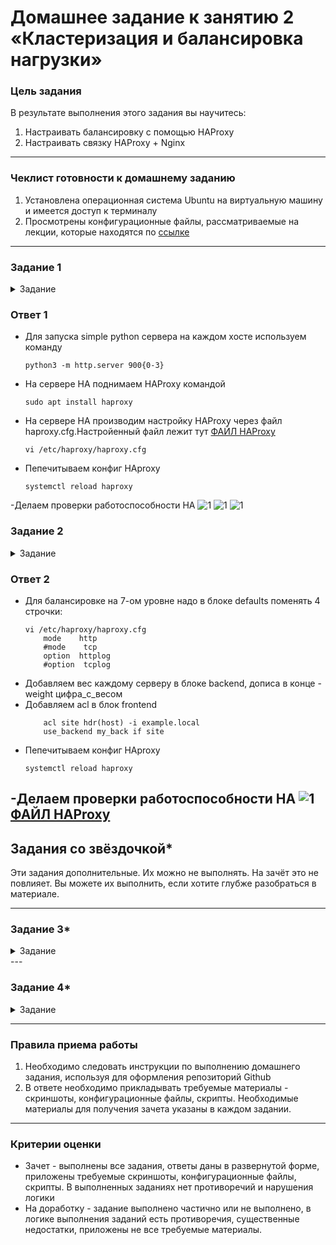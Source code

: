 # Домашнее задание к занятию 2 «Кластеризация и балансировка нагрузки»

### Цель задания
В результате выполнения этого задания вы научитесь:
1. Настраивать балансировку с помощью HAProxy
2. Настраивать связку HAProxy + Nginx

------

### Чеклист готовности к домашнему заданию

1. Установлена операционная система Ubuntu на виртуальную машину и имеется доступ к терминалу
2. Просмотрены конфигурационные файлы, рассматриваемые на лекции, которые находятся по [ссылке](2/)


------




### Задание 1
<details>
  <summary>Задание</summary>  
- Запустите два simple python сервера на своей виртуальной машине на разных портах
- Установите и настройте HAProxy, воспользуйтесь материалами к лекции по [ссылке](2/)
- Настройте балансировку Round-robin на 4 уровне.
- На проверку направьте конфигурационный файл haproxy, скриншоты, где видно перенаправление запросов на разные серверы при обращении к HAProxy.
 </details>
 
### Ответ 1
- Для запуска simple python сервера на каждом хосте используем команду 
	```
	python3 -m http.server 900{0-3}
	```
- На сервере HA поднимаем HAProxy командой
	```
	sudo apt install haproxy
	```
- На сервере HA производим настройку HAProxy через файл haproxy.cfg.Настройенный файл лежит тут [ФАЙЛ HAProxy]()
	```
	vi /etc/haproxy/haproxy.cfg
	```
- Пепечитываем конфиг HAproxy
	```
	systemctl reload haproxy
	```
-Делаем проверки работоспособности HA
![1]()
![1]()
![1]()

### Задание 2
<details>
  <summary>Задание</summary> 
- Запустите три simple python сервера на своей виртуальной машине на разных портах
- Настройте балансировку Weighted Round Robin на 7 уровне, чтобы первый сервер имел вес 2, второй - 3, а третий - 4
- HAproxy должен балансировать только тот http-трафик, который адресован домену example.local
- На проверку направьте конфигурационный файл haproxy, скриншоты, где видно перенаправление запросов на разные серверы при обращении к HAProxy c использованием домена example.local и без него.
 </details>

### Ответ 2
- Для балансировке на 7-ом уровне надо в блоке defaults поменять 4 строчки:
	```
	vi /etc/haproxy/haproxy.cfg
	    mode    http
        #mode    tcp
        option  httplog
        #option  tcplog
	```
- Добавляем вес каждому серверу в блоке backend, дописа в конце - weight цифра_с_весом
- Добавляем acl в блок frontend
	```
	    acl site hdr(host) -i example.local
        use_backend my_back if site

	```
- Пепечитываем конфиг HAproxy
	```
	systemctl reload haproxy
	```
-Делаем проверки работоспособности HA
![1]()
[ФАЙЛ HAProxy]()
---

## Задания со звёздочкой*
Эти задания дополнительные. Их можно не выполнять. На зачёт это не повлияет. Вы можете их выполнить, если хотите глубже разобраться в материале.

---

### Задание 3*
<details>
  <summary>Задание</summary> 
- Настройте связку HAProxy + Nginx как было показано на лекции.
- Настройте Nginx так, чтобы файлы .jpg выдавались самим Nginx (предварительно разместите несколько тестовых картинок в директории /var/www/), а остальные запросы переадресовывались на HAProxy, который в свою очередь переадресовывал их на два Simple Python server.
- На проверку направьте конфигурационные файлы nginx, HAProxy, скриншоты с запросами jpg картинок и других файлов на Simple Python Server, демонстрирующие корректную настройку.
 </details>
---

### Задание 4*
<details>
  <summary>Задание</summary> 
- Запустите 4 simple python сервера на разных портах.
- Первые два сервера будут выдавать страницу index.html вашего сайта example1.local (в файле index.html напишите example1.local)
- Вторые два сервера будут выдавать страницу index.html вашего сайта example2.local (в файле index.html напишите example2.local)
- Настройте два бэкенда HAProxy
- Настройте фронтенд HAProxy так, чтобы в зависимости от запрашиваемого сайта example1.local или example2.local запросы перенаправлялись на разные бэкенды HAProxy
- На проверку направьте конфигурационный файл HAProxy, скриншоты, демонстрирующие запросы к разным фронтендам и ответам от разных бэкендов.
 </details>

------

### Правила приема работы

1. Необходимо следовать инструкции по выполнению домашнего задания, используя для оформления репозиторий Github
2. В ответе необходимо прикладывать требуемые материалы - скриншоты, конфигурационные файлы, скрипты. Необходимые материалы для получения зачета указаны в каждом задании.


------

### Критерии оценки

- Зачет - выполнены все задания, ответы даны в развернутой форме, приложены требуемые скриншоты, конфигурационные файлы, скрипты. В выполненных заданиях нет противоречий и нарушения логики
- На доработку - задание выполнено частично или не выполнено, в логике выполнения заданий есть противоречия, существенные недостатки, приложены не все требуемые материалы.